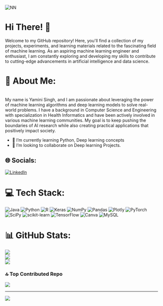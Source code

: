 
![NN](https://github.com/yamica0603/yamica0603/assets/73203103/0ab726a8-a3b7-4204-8b52-b47457993c6a)

# Hi There! 👋 <br>
Welcome to my GitHub repository! Here, you'll find a collection of my projects, experiments, and learning materials related to the fascinating field of machine learning. As an aspiring machine learning engineer and enthusiast, I am constantly exploring and developing my skills to contribute to cutting-edge advancements in artificial intelligence and data science.<BR>
# 💫 About Me:
<br>My name is Yamini Singh, and I am passionate about leveraging the power of machine learning algorithms and deep learning models to solve real-world problems. I have a background in Computer Science and Engineering with specialization in Health Informatics and have been actively involved in various machine learning communities. My goal is to keep pushing the boundaries of AI research while also creating practical applications that positively impact society.
- 🌱 I’m currently learning Python, Deep learning concepts
- 👯 I’m looking to collaborate on Deep learning Projects.

## 🌐 Socials:
[![LinkedIn](https://img.shields.io/badge/LinkedIn-%230077B5.svg?logo=linkedin&logoColor=white)](https://linkedin.com/in/https://www.linkedin.com/in/yamini-singh-775a2b1bb/) 

# 💻 Tech Stack:
![Java](https://img.shields.io/badge/java-%23ED8B00.svg?style=for-the-badge&logo=java&logoColor=white) ![Python](https://img.shields.io/badge/python-3670A0?style=for-the-badge&logo=python&logoColor=ffdd54) ![R](https://img.shields.io/badge/r-%23276DC3.svg?style=for-the-badge&logo=r&logoColor=white) ![Keras](https://img.shields.io/badge/Keras-%23D00000.svg?style=for-the-badge&logo=Keras&logoColor=white) ![NumPy](https://img.shields.io/badge/numpy-%23013243.svg?style=for-the-badge&logo=numpy&logoColor=white) ![Pandas](https://img.shields.io/badge/pandas-%23150458.svg?style=for-the-badge&logo=pandas&logoColor=white) ![Plotly](https://img.shields.io/badge/Plotly-%233F4F75.svg?style=for-the-badge&logo=plotly&logoColor=white) ![PyTorch](https://img.shields.io/badge/PyTorch-%23EE4C2C.svg?style=for-the-badge&logo=PyTorch&logoColor=white) ![SciPy](https://img.shields.io/badge/SciPy-%230C55A5.svg?style=for-the-badge&logo=scipy&logoColor=%white) ![scikit-learn](https://img.shields.io/badge/scikit--learn-%23F7931E.svg?style=for-the-badge&logo=scikit-learn&logoColor=white) ![TensorFlow](https://img.shields.io/badge/TensorFlow-%23FF6F00.svg?style=for-the-badge&logo=TensorFlow&logoColor=white) ![Canva](https://img.shields.io/badge/Canva-%2300C4CC.svg?style=for-the-badge&logo=Canva&logoColor=white) ![MySQL](https://img.shields.io/badge/mysql-%2300f.svg?style=for-the-badge&logo=mysql&logoColor=white)
# 📊 GitHub Stats:
![](https://github-readme-stats.vercel.app/api?username=yamica0603&theme=dark&hide_border=false&include_all_commits=false&count_private=false)<br/>
![](https://github-readme-streak-stats.herokuapp.com/?user=yamica0603&theme=dark&hide_border=false)<br/>
![](https://github-readme-stats.vercel.app/api/top-langs/?username=yamica0603&theme=dark&hide_border=false&include_all_commits=false&count_private=false&layout=compact)

### 🔝 Top Contributed Repo
![](https://github-contributor-stats.vercel.app/api?username=yamica0603&limit=5&theme=dark&combine_all_yearly_contributions=true)

---
[![](https://visitcount.itsvg.in/api?id=yamica0603&icon=3&color=6)](https://visitcount.itsvg.in)

<!-- Proudly created with GPRM ( https://gprm.itsvg.in ) -->
<!--
**yamica0603/yamica0603** is a ✨ _special_ ✨ repository because its `README.md` (this file) appears on your GitHub profile.

Here are some ideas to get you started:

- 🔭 I’m currently working on ...
- 🌱 I’m currently learning ...
- 👯 I’m looking to collaborate on ...
- 🤔 I’m looking for help with ...
- 💬 Ask me about ...
- 📫 How to reach me: ...
- 😄 Pronouns: ....
- ⚡ Fun fact: ...
-->
